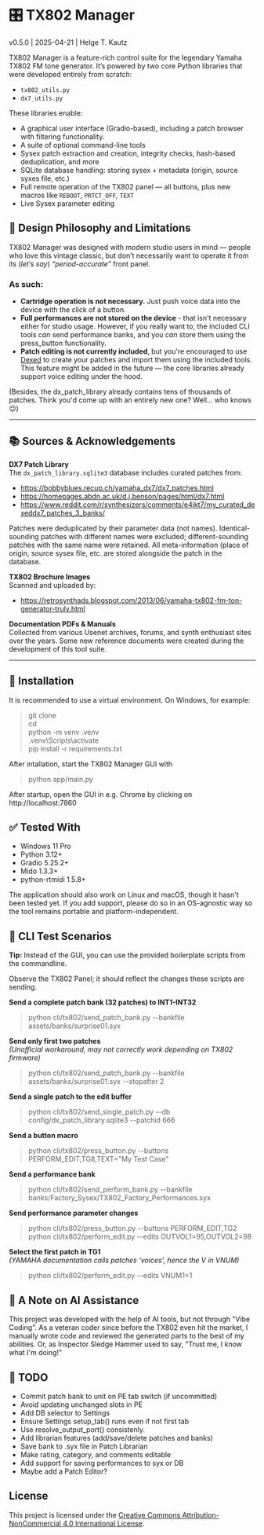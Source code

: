 # 🎛️ TX802 Manager
v0.5.0 | 2025-04-21 | Helge T. Kautz

TX802 Manager is a feature-rich control suite for the legendary Yamaha TX802 FM tone generator. It’s powered by two core Python libraries that were developed entirely from scratch:

- `tx802_utils.py`
- `dx7_utils.py`

These libraries enable:

- A graphical user interface (Gradio-based), including a patch browser with filtering functionality.
- A suite of optional command-line tools
- Sysex patch extraction and creation, integrity checks, hash-based deduplication, and more
- SQLite database handling: storing sysex + metadata (origin, source syxes file, etc.)
- Full remote operation of the TX802 panel — all buttons, plus new macros like `REBOOT`, `PRTCT_OFF`, `TEXT`
- Live Sysex parameter editing

## 🎨 Design Philosophy and Limitations

TX802 Manager was designed with modern studio users in mind — people who love this vintage classic, but don’t necessarily want to operate it from its (*let’s say*) *“period-accurate”* front panel.

### As such:
- **Cartridge operation is not necessary.** Just push voice data into the device with the click of a button.
- **Full performances are not stored on the device** - that isn't necessary either for studio usage. However, if you really want to, the included CLI tools *can* send performance banks, and you *can* store them using the press_button functionality.
- **Patch editing is not currently included**, but you're encouraged to use [Dexed](https://asb2m10.github.io/dexed/) to create your patches and import them using the included tools. This feature might be added in the future — the core libraries already support voice editing under the hood.

(Besides, the dx_patch_library already contains tens of thousands of patches. Think you'd come up with an entirely new one? Well... who knows 😉)

---

## 📚 Sources & Acknowledgements

**DX7 Patch Library**  
The `dx_patch_library.sqlite3` database includes curated patches from:

- https://bobbyblues.recup.ch/yamaha_dx7/dx7_patches.html
- https://homepages.abdn.ac.uk/d.j.benson/pages/html/dx7.html
- https://www.reddit.com/r/synthesizers/comments/e4jkt7/my_curated_dexeddx7_patches_3_banks/

Patches were deduplicated by their parameter data (not names). Identical-sounding patches with different names were excluded; different-sounding patches with the same name were retained. All meta-information (place of origin, source sysex file, etc. are stored alongside the patch in the database.

**TX802 Brochure Images**  
Scanned and uploaded by:  
- https://retrosynthads.blogspot.com/2013/06/yamaha-tx802-fm-ton-generator-truly.html

**Documentation PDFs & Manuals**  
Collected from various Usenet archives, forums, and synth enthusiast sites over the years. Some new reference documents were created during the development of this tool suite.

---

## 🔧 Installation

It is recommended to use a virtual environment. On Windows, for example:

> git clone <repo-url>  
> cd <repo-folder>  
> python -m venv .venv  
> .venv\Scripts\activate  
> pip install -r requirements.txt

After intallation, start the TX802 Manager GUI with
> python app/main.py

After startup, open the GUI in e.g. Chrome by clicking on http://localhost:7860


## ✅ Tested With

- Windows 11 Pro
- Python 3.12+
- Gradio 5.25.2+
- Mido 1.3.3+
- python-rtmidi 1.5.8+

The application should also work on Linux and macOS, though it hasn't been tested yet. If you add support, please do so in an OS-agnostic way so the tool remains portable and platform-independent.

## 🧪 CLI Test Scenarios

**Tip:** Instead of the GUI, you can use the provided boilerplate scripts from the commandline.

Observe the TX802 Panel; it should reflect the changes these scripts are sending.

**Send a complete patch bank (32 patches) to INT1-INT32**  
> python cli/tx802/send_patch_bank.py --bankfile assets/banks/surprise01.syx

**Send only first two patches**  
*(Unofficial workaround, may not correctly work depending on TX802 firmware)*  
> python cli/tx802/send_patch_bank.py --bankfile assets/banks/surprise01.syx --stopafter 2

**Send a single patch to the edit buffer**  
> python cli/tx802/send_single_patch.py --db config/dx_patch_library.sqlite3 --patchid 666

**Send a button macro**  
> python cli/tx802/press_button.py --buttons PERFORM_EDIT,TG8,TEXT="My Test Case"

**Send a performance bank**  
> python cli/tx802/send_perform_bank.py --bankfile banks/Factory_Sysex/TX802_Factory_Performances.syx

**Send performance parameter changes**  
> python cli/tx802/press_button.py --buttons PERFORM_EDIT,TG2  
> python cli/tx802/perform_edit.py --edits OUTVOL1=95,OUTVOL2=98

**Select the first patch in TG1**  
*(YAMAHA documentation calls patches 'voices', hence the V in VNUM)*  
> python cli/tx802/perform_edit.py --edits VNUM1=1

## 🤖 A Note on AI Assistance

This project was developed with the help of AI tools, but not through "Vibe Coding". As a veteran coder since before the TX802 even hit the market, I manually wrote code and reviewed the generated parts to the best of my abilities. Or, as Inspector Sledge Hammer used to say, "Trust me, I know what I'm doing!"

## 📌 TODO

- Commit patch bank to unit on PE tab switch (if uncommitted)
- Avoid updating unchanged slots in PE
- Add DB selector to Settings
- Ensure Settings setup_tab() runs even if not first tab
- Use resolve_output_port() consistenly.
- Add librarian features (add/save/delete patches and banks)
- Save bank to .syx file in Patch Librarian
- Make rating, category, and comments editable
- Add support for saving performances to syx or DB
- Maybe add a Patch Editor?

## License

This project is licensed under the [Creative Commons Attribution-NonCommercial 4.0 International License](https://creativecommons.org/licenses/by-nc/4.0/).
